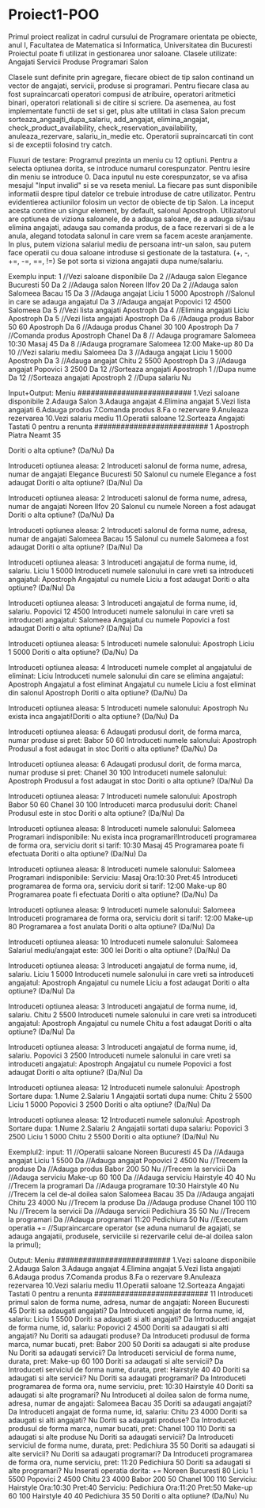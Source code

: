 # Proiect1-POO
Primul proiect realizat in cadrul cursului de Programare orientata pe obiecte, anul I, Facultatea de Matematica si Informatica, Universitatea din Bucuresti
Proiectul poate fi utilizat in gestionarea unor saloane.
Clasele utilizate:
Angajati
Servicii
Produse
Programari
Salon

Clasele sunt definite prin agregare, fiecare obiect de tip salon continand un vector de angajati, servicii, produse si programari.
Pentru fiecare clasa au fost supraincarcati operatori compusi de atribuire, operatori aritmetici binari, operatori relationali si de citire si scriere.
Da asemenea, au fost implementate functii de set si get, plus alte utilitati in clasa Salon precum sorteaza_angaajti_dupa_salariu, add_angajat, elimina_angajat, check_product_availability, check_reservation_availability, anuleaza_rezervare, salariu_in_medie etc.
Operatorii supraincarcati tin cont si de exceptii folosind try catch.

Fluxuri de testare:
Programul prezinta un meniu cu 12 optiuni.
Pentru a selecta optiunea dorita, se introduce numarul corespunzator. Pentru iesire din meniu se introduce 0.
Daca inputul nu este corespunzator, se va afisa mesajul "Input invalid" si se va reseta meniul.
La fiecare pas sunt disponibile informatii despre tipul datelor ce trebuie introduse de catre utilizator.
Pentru evidentierea actiunilor folosim un vector de obiecte de tip Salon. La inceput acesta contine un singur element, by default, salonul Apostroph.
Utilizatorul are optiunea de viziona saloanele, de a adauga saloane, de a adauga si/sau elimina angajati, adauga sau comanda produs, de a face rezervari si de a le anula, alegand totodata salonul in care vrem sa facem aceste aranjamente. In plus, putem viziona salariul mediu de persoana intr-un salon, sau putem face operatii cu doua saloane introduse si gestionate de la tastatura. (+, -, +=, -=, ==, !=) Se pot sorta si viziona angajatii dupa nume/salariu.

Exemplu input:
1 //Vezi saloane disponibile
Da
2 //Adauga salon
Elegance
Bucuresti
50
Da
2 //Adauga salon
Noreen
Ilfov
20
Da
2 //Adauga salon
Salomeea
Bacau
15
Da
3 //Adauga angajat
Liciu
1
5000
Apostroph //Salonul in care se adauga angajatul
Da
3 //Adauga angajat
Popovici
12
4500
Salomeea
Da
5 //Vezi lista angajati
Apostroph
Da
4 //Elimina angajati
Liciu
Apostroph
Da
5 //Vezi lista angajati
Apostroph
Da
6 //Adauga produs
Babor
50
60
Apostroph
Da
6 //Adauga produs
Chanel
30
100
Apostroph
Da
7 //Comanda produs
Apostroph
Chanel
Da
8 // Adauga programare
Salomeea
10:30
Masaj
45
Da
8 //Adauga programare
Salomeea
12:00
Make-up
80
Da
10 //Vezi salariu mediu
Salomeea
Da
3 //Adauga angajat
Liciu
1
5000
Apostroph
Da
3 //Adauga angajat
Chitu
2
5500
Apostroph
Da
3 //Adauga angajat
Popovici
3
2500
Da
12 //Sorteaza angajati
Apostroph
1 //Dupa nume
Da
12 //Sorteaza angajati
Apostroph
2 //Dupa salariu
Nu

Input+Output:
Meniu
##########################
1.Vezi saloane disponibile
2.Adauga Salon
3.Adauga angajat
4.Elimina angajat
5.Vezi lista angajati
6.Adauga produs
7.Comanda produs
8.Fa o rezervare
9.Anuleaza rezervarea
10.Vezi salariu mediu
11.Operatii saloane
12.Sorteaza Angajati
Tastati 0 pentru a renunta
##########################
1
Apostroph Piatra Neamt 35

Doriti o alta optiune? (Da/Nu)
Da

Introduceti optiunea aleasa:
2
Introduceti salonul de forma nume, adresa, numar de angajati
Elegance
Bucuresti
50
Salonul cu numele Elegance a fost adaugat
Doriti o alta optiune? (Da/Nu)
Da

Introduceti optiunea aleasa:
2
Introduceti salonul de forma nume, adresa, numar de angajati
Noreen
Ilfov
20
Salonul cu numele Noreen a fost adaugat
Doriti o alta optiune? (Da/Nu)
Da

Introduceti optiunea aleasa:
2
Introduceti salonul de forma nume, adresa, numar de angajati
Salomeea
Bacau
15
Salonul cu numele Salomeea a fost adaugat
Doriti o alta optiune? (Da/Nu)
Da

Introduceti optiunea aleasa:
3
Introduceti angajatul de forma nume, id, salariu.
Liciu
1
5000
Introduceti numele salonului in care vreti sa introduceti angajatul:
Apostroph
Angajatul cu numele Liciu a fost adaugat
Doriti o alta optiune? (Da/Nu)
Da

Introduceti optiunea aleasa:
3
Introduceti angajatul de forma nume, id, salariu.
Popovici
12
4500
Introduceti numele salonului in care vreti sa introduceti angajatul:
Salomeea
Angajatul cu numele Popovici a fost adaugat
Doriti o alta optiune? (Da/Nu)
Da

Introduceti optiunea aleasa:
5
Introduceti numele salonului:
Apostroph
Liciu 1 5000 Doriti o alta optiune? (Da/Nu)
Da

Introduceti optiunea aleasa:
4
Introduceti numele complet al angajatului de eliminat:
Liciu
Introduceti numele salonului din care se elimina angajatul:
Apostroph
Angajatul a fost eliminat
Angajatul cu numele Liciu a fost eliminat din salonul Apostroph
Doriti o alta optiune? (Da/Nu)
Da

Introduceti optiunea aleasa:
5
Introduceti numele salonului:
Apostroph
Nu exista inca angajati!Doriti o alta optiune? (Da/Nu)
Da

Introduceti optiunea aleasa:
6
Adaugati produsul dorit, de forma marca, numar produse si pret:
Babor
50
60
Introduceti numele salonului:
Apostroph
Produsul a fost adaugat in stoc
Doriti o alta optiune? (Da/Nu)
Da

Introduceti optiunea aleasa:
6
Adaugati produsul dorit, de forma marca, numar produse si pret:
Chanel
30
100
Introduceti numele salonului:
Apostroph
Produsul a fost adaugat in stoc
Doriti o alta optiune? (Da/Nu)
Da

Introduceti optiunea aleasa:
7
Introduceti numele salonului:
Apostroph
Babor 50 60 Chanel 30 100
Introduceti marca produsului dorit:
Chanel
Produsul este in stoc
Doriti o alta optiune? (Da/Nu)
Da

Introduceti optiunea aleasa:
8
Introduceti numele salonului:
Salomeea
Programari indisponibile:
Nu exista inca programari!Introduceti programarea de forma ora, serviciu dorit si tarif:
10:30
Masaj
45
Programarea poate fi efectuata
Doriti o alta optiune? (Da/Nu)
Da

Introduceti optiunea aleasa:
8
Introduceti numele salonului:
Salomeea
Programari indisponibile:
Serviciu: Masaj Ora:10:30 Pret:45
Introduceti programarea de forma ora, serviciu dorit si tarif:
12:00
Make-up
80
Programarea poate fi efectuata
Doriti o alta optiune? (Da/Nu)
Da

Introduceti optiunea aleasa:
9
Introduceti numele salonului:
Salomeea
Introduceti programarea de forma ora, serviciu dorit si tarif:
12:00
Make-up
80
Programarea a fost anulata
Doriti o alta optiune? (Da/Nu)
Da

Introduceti optiunea aleasa:
10
Introduceti numele salonului:
Salomeea
Salariul mediu/angajat este:
300 lei
Doriti o alta optiune? (Da/Nu)
Da

Introduceti optiunea aleasa:
3
Introduceti angajatul de forma nume, id, salariu.
Liciu
1
5000
Introduceti numele salonului in care vreti sa introduceti angajatul:
Apostroph
Angajatul cu numele Liciu a fost adaugat
Doriti o alta optiune? (Da/Nu)
Da

Introduceti optiunea aleasa:
3
Introduceti angajatul de forma nume, id, salariu.
Chitu
2
5500
Introduceti numele salonului in care vreti sa introduceti angajatul:
Apostroph
Angajatul cu numele Chitu a fost adaugat
Doriti o alta optiune? (Da/Nu)
Da

Introduceti optiunea aleasa:
3
Introduceti angajatul de forma nume, id, salariu.
Popovici
3
2500
Introduceti numele salonului in care vreti sa introduceti angajatul:
Apostroph
Angajatul cu numele Popovici a fost adaugat
Doriti o alta optiune? (Da/Nu)
Da

Introduceti optiunea aleasa:
12
Introduceti numele salonului:
Apostroph
Sortare dupa:
 1.Nume
2.Salariu
1
Angajatii sortati dupa nume:
Chitu 2 5500 Liciu 1 5000 Popovici 3 2500 Doriti o alta optiune? (Da/Nu)
Da

Introduceti optiunea aleasa:
12
Introduceti numele salonului:
Apostroph
Sortare dupa:
 1.Nume
2.Salariu
2
Angajatii sortati dupa salariu:
Popovici 3 2500 Liciu 1 5000 Chitu 2 5500 Doriti o alta optiune? (Da/Nu)
Nu


Exemplul2:
input:
11 //Operatii saloane
Noreen
Bucuresti
45
Da //Adauga angajat
Liciu
1
5500
Da //Adauga angajat
Popovici
2
4500
Nu //Trecem la produse
Da //Adauga produs
Babor
200
50
Nu //Trecem la servicii
Da //Adauga serviciu
Make-up
60
100
Da //Adauga serviciu
Hairstyle
40
40
Nu //Trecem la programari
Da //Adauga programare
10:30
Hairstyle
40
Nu //Trecem la cel de-al doilea salon
Salomeea
Bacau
35
Da //Adauga angajati
Chitu
23
4000
Nu //Trecem la produse
Da //Adauga produse
Chanel
100
110
Nu //Trecem la servicii
Da //Adauga servicii
Pedichiura
35
50
Nu //Trecem la programari
Da //Adauga programari
11:20
Pedichiura
50
Nu //Executam operatia
+= //Supraincarcare operator (se aduna numarul de agajati, se adauga angajatii, produsele, serviciile si rezervarile celui de-al doilea salon la primul);

Output:
Meniu
##########################
1.Vezi saloane disponibile
2.Adauga Salon
3.Adauga angajat
4.Elimina angajat
5.Vezi lista angajati
6.Adauga produs
7.Comanda produs
8.Fa o rezervare
9.Anuleaza rezervarea
10.Vezi salariu mediu
11.Operatii saloane
12.Sorteaza Angajati
Tastati 0 pentru a renunta
##########################
11
Introduceti primul salon de forma nume, adresa, numar de angajati:
Noreen
Bucuresti
45
Doriti sa adaugati angajati?
Da
Introduceti angajat de forma nume, id, salariu:
Liciu
1
5500
Doriti sa adaugati si alti angajati?
Da
Introduceti angajat de forma nume, id, salariu:
Popovici
2
4500
Doriti sa adaugati si alti angajati?
Nu
Doriti sa adaugati produse?
Da
Introduceti produsul de forma marca, numar bucati, pret:
Babor
200
50
Doriti sa adaugati si alte produse
Nu
Doriti sa adaugati servicii?
Da
Introduceti serviciul de forma nume, durata, pret:
Make-up
60
100
Doriti sa adaugati si alte servicii?
Da
Introduceti serviciul de forma nume, durata, pret:
Hairstyle
40
40
Doriti sa adaugati si alte servicii?
Nu
Doriti sa adaugati programari?
Da
Introduceti programarea de forma ora, nume serviciu, pret:
10:30
Hairstyle
40
Doriti sa adaugati si alte programari?
Nu
Introduceti al doilea salon de forma nume, adresa, numar de angajati:
Salomeea
Bacau
35
Doriti sa adaugati angajati?
Da
Introduceti angajat de forma nume, id, salariu:
Chitu
23
4000
Doriti sa adaugati si alti angajati?
Nu
Doriti sa adaugati produse?
Da
Introduceti produsul de forma marca, numar bucati, pret:
Chanel
100
110
Doriti sa adaugati si alte produse
Nu
Doriti sa adaugati servicii?
Da
Introduceti serviciul de forma nume, durata, pret:
Pedichiura
35
50
Doriti sa adaugati si alte servicii?
Nu
Doriti sa adaugati programari?
Da
Introduceti programarea de forma ora, nume serviciu, pret:
11:20
Pedichiura
50
Doriti sa adaugati si alte programari?
Nu
Inserati operatia dorita:
+=
Noreen Bucuresti 80
Liciu 1 5500 Popovici 2 4500 Chitu 23 4000
Babor 200 50 Chanel 100 110
 Serviciu: Hairstyle Ora:10:30 Pret:40
 Serviciu: Pedichiura Ora:11:20 Pret:50
 Make-up 60 100 Hairstyle 40 40 Pedichiura 35 50
Doriti o alta optiune? (Da/Nu)
Nu

